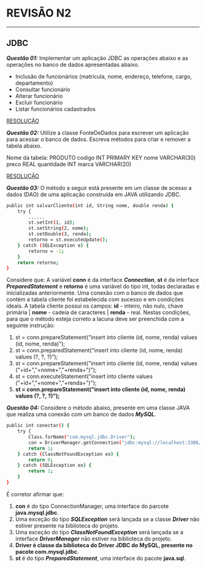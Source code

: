 # **REVISÃO N2**
---
## JDBC 
***Questão 01:*** Implementar um aplicação JDBC as operações abaixo e as operações no banco de dados apresentadas abaixo.

* Inclusão de funcionários (matricula, nome, endereço, telefone, cargo, departamento)
* Consultar funcionário
* Alterar funcionário
* Excluir funcionário
* Listar funcionários cadastrados

[RESOLUÇÃO](https://github.com/CaetanoMatheus/CSCRevisaoN2/blob/master/RevisaoN2/src/br/com/unialfa/ex01/dao/EmployeeDao.java)

***Questão 02:*** Utilize a classe FonteDeDados para escrever um aplicação para acessar o banco de dados. Escreva métodos para criar e remover a tabela abaixo.

Nome da tabela: PRODUTO
codigo INT PRIMARY KEY
nome VARCHAR(30)
preco REAL
quantidade INT
marca VARCHAR(20)

[RESOLUÇÃO](https://github.com/CaetanoMatheus/CSCRevisaoN2/blob/master/RevisaoN2/src/br/com/unialfa/ex02/DataSource.java)


***Questão 03:*** O método a seguir está presente em um classe de acesso a dados (DAO) de uma aplicação construída em JAVA utilizando JDBC.

```sh
public int salvarCliente(int id, String nome, double renda) {
    try {
        ......
        st.setInt(1, id);
        st.setString(2, nome);
        st.setDouble(3, renda);
        retorno = st.executeUpdate();
    } catch (SQLException e) {
        retorno = -1;
    }
    return retorno;
}
```
Considere que: A variável **conn** é da interface ***Connection***, **st** é da interface ***PreparedStatement*** e **retorno** é uma variável do tipo int, todas declaradas e inicializadas anteriormente. Uma conexão com o banco de dados que contém a tabela cliente foi estabelecida com sucesso e em condições ideais. A tabela cliente possui os campos: **id** - inteiro, não nulo, chave primária | **nome** - cadeia de caracteres | **renda** - real.
Nestas condições, para que o método esteja correto a lacuna deve ser preenchida com a seguinte instrução:

1. st = conn.prepareStatement("insert into cliente (id, nome, renda) values (id, nome, renda)");
2. st = conn.preparedStatement("insert into cliente (id, nome, renda) values (?, ?, ?)");
3. st = conn.prepareStatement("insert into cliente (id, nome, renda) values ("+id+","+nome+","+renda+")");
4. st = conn.executeStatement("insert into cliente values ("+id+","+nome+","+renda+")");
5. **st = conn.prepareStatement("insert into cliente (id, nome, renda) values (?, ?, ?)");**

***Questão 04:*** Considere o método abaixo, presente em uma classe JAVA que realiza uma conexão com um banco de dados ***MySQL***.

```sh
public int conectar() {
    try {
        Class.forName("com.mysql.jdbc.Driver");
        con = DriverManager.getConnection("jdbc:mysql://localhost:3306/meuDB", "root", "1234");
        return 1;
    } catch (ClassNotFoundException ex) {
        return 0;
    } catch (SQLException ex) {
        return 2;
    }
}
```

É corretor afirmar que: 
1. **con** é do tipo ConnectionManager, uma interface do parcote **java.mysql.jdbc**.
2. Uma exceção do tipo ***SQLException*** será lançada se a classe ***Driver*** não estiver presente na biblioteca do projeto.
3. Uma exceção do tipo ***ClassNotFoundException*** será lançada se a interface ***DriverManager*** não estiver na biblioteca do projeto.
4. **Driver é classe da biblioteca do Driver JDBC do MySQL, presente no pacote com.mysql.jdbc**.
5. **st** é do tipo ***PreparedStatement***, uma interface do pacote **java.sql**.
